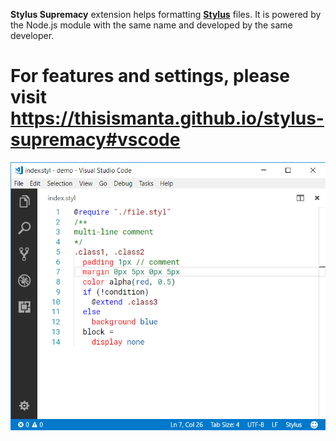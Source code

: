**Stylus Supremacy** extension helps formatting **[Stylus](http://stylus-lang.com)** files. It is powered by the Node.js module with the same name and developed by the same developer.

# For features and settings, please visit https://thisismanta.github.io/stylus-supremacy#vscode

[![Demo](https://github.com/ThisIsManta/vscode-stylus-supremacy/raw/master/docs/vscode.gif)](https://thisismanta.github.io/stylus-supremacy#vscode)
